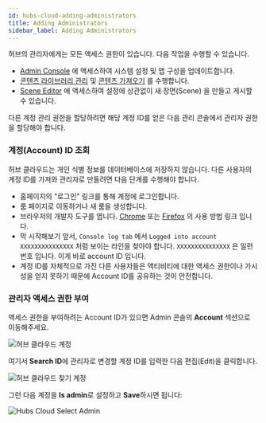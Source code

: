 ```yaml
---
id: hubs-cloud-adding-administrators
title: Adding Administrators
sidebar_label: Adding Administrators
---
```


허브의 관리자에게는 모든 액세스 권한이 있습니다. 다음 작업을 수행할 수 있습니다.

- [Admin Console](hubs-cloud-getting-started-ko.md) 에 액세스하여 시스템 설정 및 앱 구성을 업데이트합니다.
- [콘텐츠 라이브러리 관리](hubs-cloud-managing-content-ko.md) 및 [콘텐츠 가져오기](hubs-cloud-importing-content-ko.md) 를 수행합니다.
- [Scene Editor](spoke-creating-projects-ko.md) 에 액세스하여 설정에 상관없이 새 장면(Scene) 을 만들고 게시할 수 있습니다.

다른 계정 관리 권한을 할당하려면 해당 계정 ID를 얻은 다음 관리 콘솔에서 관리자 권한을 할당해야 합니다.

### 계정(Account) ID 조회

허브 클라우드는 개인 식별 정보를 데이터베이스에 저장하지 않습니다. 다른 사용자의 계정 ID를 가져와 관리자로 만들려면 다음 단계를 수행해야 합니다.

- 홈페이지의 "로그인" 링크를 통해 계정에 로그인합니다.
- 룸 페이지로 이동하거나 새 룸을 생성합니다.
- 브라우저의 개발자 도구를 엽니다. [Chrome](https://developers.google.com/web/tools/chrome-devtools) 또는 [Firefox](https://developer.mozilla.org/en-US/docs/Tools) 의 사용 방법 링크 입니다.
- 막 시작해보기 앞서, `Console log tab` 에서 `Logged into account XXXXXXXXXXXXXXX` 처럼 보이는 라인을 찾아야 합니다. `XXXXXXXXXXXXXXX` 은 일련번호 입니다. 이게 바로 account ID 입니다. 
- 계정 ID를 자체적으로 가진 다른 사용자들은 액티비티에 대한 액세스 권한이나 가시성을 얻지 못하기 때문에 Account ID를 공유하는 것이 안전합니다.

### 관리자 액세스 권한 부여

액세스 권한을 부여하려는 Account ID가 있으면 Admin 콘솔의 **Account** 섹션으로 이동해주세요.

![허브 클라우드 계정](../website/static/img/hubs-cloud-accounts.jpeg)

여기서 **Search ID**에 관리자로 변경할 계정 ID를 입력한 다음 편집(Edit)을 클릭합니다.

![허브 클라우드 찾기 계정](../website/static/img/hubs-cloud-find-account.jpeg)

그런 다음 계정을 **Is admin**로 설정하고 **Save**하시면 됩니다:

![Hubs Cloud Select Admin](../website/static/img/hubs-cloud-select-admin.jpeg)